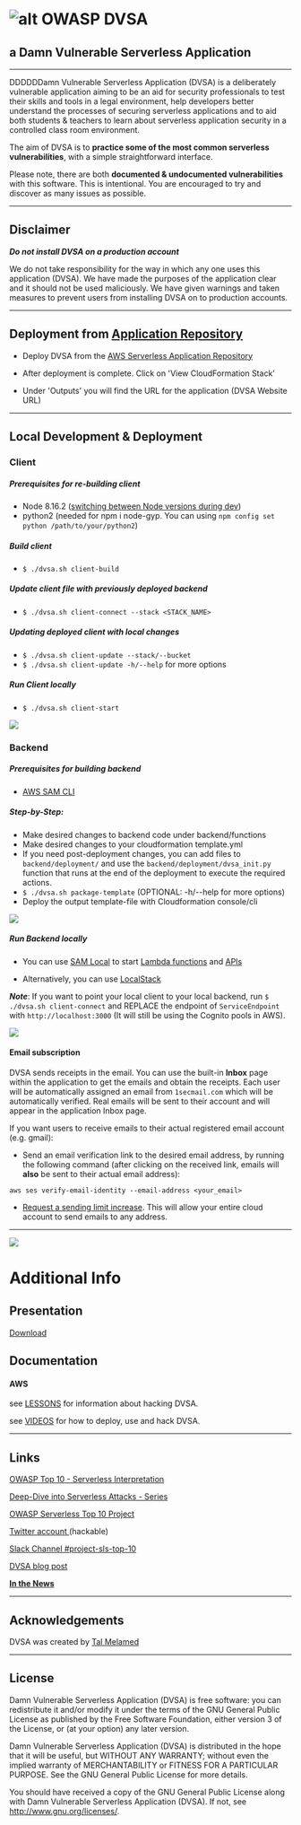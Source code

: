 
# ![alt OWASP DVSA](https://i.imgur.com/G15BF6m.png)

## a Damn Vulnerable Serverless Application

- - -
DDDDDDamn Vulnerable Serverless Application (DVSA) is a deliberately vulnerable application aiming to be an aid for security professionals to test their skills and tools in a legal environment, help developers better understand the processes of securing serverless applications and to aid both students & teachers to learn about serverless application security in a controlled class room environment.

The aim of DVSA is to **practice some of the most common serverless vulnerabilities**, with a simple straightforward interface.

Please note, there are both **documented & undocumented vulnerabilities** with this software. This is intentional. You are encouraged to try and discover as many issues as possible.


- - -
## Disclaimer

***Do not install DVSA on a production account***

We do not take responsibility for the way in which any one uses this application (DVSA). We have made the purposes of the application clear and it should not be used maliciously. We have given warnings and taken measures to prevent users from installing DVSA on to production accounts.


- - -
## Deployment from [Application Repository](AWS/VIDEOS/reo_deploy.mp4)
- Deploy DVSA from the [AWS Serverless Application Repository](https://serverlessrepo.aws.amazon.com/applications/arn:aws:serverlessrepo:us-east-1:674087993380:applications~OWASP-DVSA)

- After deployment is complete. Click on 'View CloudFormation Stack'

- Under 'Outputs' you will find the URL for the application (DVSA Website URL)

- - - 

## Local Development & Deployment

### Client
##### Prerequisites for re-building client
- Node 8.16.2 ([switching between Node versions during dev](https://github.com/tj/n))
- python2 (needed for npm i node-gyp. You can using `npm config set python /path/to/your/python2`)

##### Build client
- `$ ./dvsa.sh client-build`

##### Update client file with previously deployed backend
- `$ ./dvsa.sh client-connect --stack <STACK_NAME>`

##### Updating deployed client with local changes
- `$ ./dvsa.sh client-update --stack/--bucket`
- `$ ./dvsa.sh client-update -h/--help` for more options

##### Run Client locally
- `$ ./dvsa.sh client-start`


![](https://i.imgur.com/ZfjEyiM.png)
### Backend

##### Prerequisites for building backend
- [AWS SAM CLI](https://docs.aws.amazon.com/serverless-application-model/latest/developerguide/install-sam-cli.html)

##### Step-by-Step:
- Make desired changes to backend code under backend/functions
- Make desired changes to your cloudformation template.yml
- If you need post-deployment changes, you can add files to `backend/deployment/` and use the `backend/deployment/dvsa_init.py` function that runs at the end of the deployment to execute the required actions.
- `$ ./dvsa.sh package-template` (OPTIONAL: -h/--help for more options)
- Deploy the output template-file with Cloudformation console/cli

![](https://i.imgur.com/aeBKZav.png)

##### Run Backend locally
- You can use [SAM Local](https://docs.aws.amazon.com/serverless-application-model/latest/developerguide/serverless-sam-cli-command-reference.html) to start [Lambda functions](https://docs.aws.amazon.com/serverless-application-model/latest/developerguide/sam-cli-command-reference-sam-local-start-lambda.html) and [APIs](https://docs.aws.amazon.com/serverless-application-model/latest/developerguide/sam-cli-command-reference-sam-local-start-api.html)

- Alternatively, you can use [LocalStack](https://github.com/localstack/localstack)

**_Note_**: If you want to point your local client to your local backend, run `$ ./dvsa.sh client-connect` and REPLACE the endpoint of `ServiceEndpoint` with `http://localhost:3000` (It will still be using the Cognito pools in AWS).

![](https://i.imgur.com/ZfjEyiM.png)
#### Email subscription

DVSA sends receipts in the email. You can use the built-in **Inbox** page within the application to get the emails and obtain the receipts. Each user will be automatically assigned an email from `1secmail.com` which will be automatically verified. Real emails will be sent to their account and will appear in the application Inbox page.

If you want users to receive emails to their actual registered email account (e.g. gmail):
- Send an email verification link to the desired email address, by running the following command (after clicking on the received link, emails will **also** be sent to their actual email address):

`aws ses verify-email-identity --email-address <your_email>`

- [Request a sending limit increase](https://console.aws.amazon.com/support/v1#/case/create?issueType=service-limit-increase&limitType=service-code-ses). This will allow your entire cloud account to send emails to any address.

- - -
![](https://i.imgur.com/ZfjEyiM.png)
# Additional Info
## Presentation
[Download](CONTENT/OWASP_DC_SLS_Top10.pdf)



## Documentation

#### AWS ####

see [LESSONS](CONTENT/AWS/LESSONS/README.md) for information about hacking DVSA.

see [VIDEOS](CONTENT/AWS/VIDEOS) for how to deploy, use and hack DVSA.


- - -
## Links
[OWASP Top 10 - Serverless Interpretation](https://github.com/OWASP/Serverless-Top-10-Project/blob/master/README.md)

[Deep-Dive into Serverless Attacks - Series](https://www.protego.io/category/a-deep-dive-into-serverless-attacks/)

[OWASP Serverless Top 10 Project](https://www.owasp.org/index.php/OWASP_Serverless_Top_10_Project)

[Twitter account ](https://twitter.com/DVSAowasp) (hackable)

[Slack Channel #project-sls-top-10](https://owasp.slack.com/join/shared_invite/enQtNDI5MzgxMDQ2MTAwLTEyNzIzYWQ2NDZiMGIwNmJhYzYxZDJiNTM0ZmZiZmJlY2EwZmMwYjAyNmJjNzQxNzMyMWY4OTk3ZTQ0MzFhMDY)

[DVSA blog post](https://www.protego.io/level-up-on-security-with-the-new-damn-vulnerable-serverless-app/)

[**In the News**](news.md)


- - -
## Acknowledgements
DVSA was created by [Tal Melamed](https://github.com/4ppsec)


- - -
## License
Damn Vulnerable Serverless Application (DVSA) is free software: you can redistribute it and/or modify it under the terms of the GNU General Public License as published by the Free Software Foundation, either version 3 of the License, or (at your option) any later version.

Damn Vulnerable Serverless Application (DVSA) is distributed in the hope that it will be useful, but WITHOUT ANY WARRANTY; without even the implied warranty of MERCHANTABILITY or FITNESS FOR A PARTICULAR PURPOSE.  See the GNU General Public License for more details.

You should have received a copy of the GNU General Public License along with Damn Vulnerable Serverless Application (DVSA).  If not, see http://www.gnu.org/licenses/.

